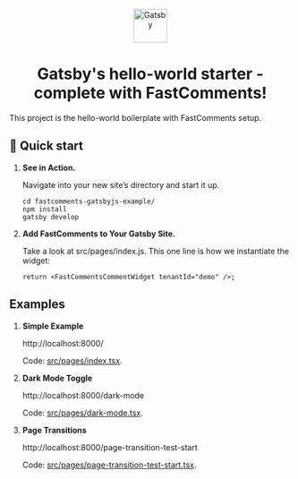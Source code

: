 <p align="center">
  <a href="https://www.gatsbyjs.org">
    <img alt="Gatsby" src="https://www.gatsbyjs.com/Gatsby-Monogram.svg" width="60" />
  </a>
</p>
<h1 align="center">
  Gatsby's hello-world starter - complete with FastComments!
</h1>

This project is the hello-world boilerplate with FastComments setup.

## 🚀 Quick start

1.  **See in Action.**

    Navigate into your new site’s directory and start it up.

    ```shell
    cd fastcomments-gatsbyjs-example/
    npm install
    gatsby develop
    ```

2.  **Add FastComments to Your Gatsby Site.**

    Take a look at src/pages/index.js. This one line is how we instantiate the widget:

    ```
    return <FastCommentsCommentWidget tenantId="demo" />;
    ```

## Examples

1. **Simple Example**

    http://localhost:8000/
    
    Code: [src/pages/index.tsx](src/pages/index.tsx).


2. **Dark Mode Toggle**

    http://localhost:8000/dark-mode
    
    Code: [src/pages/dark-mode.tsx](src/pages/dark-mode.tsx).


2. **Page Transitions**

    http://localhost:8000/page-transition-test-start
    
    Code: [src/pages/page-transition-test-start.tsx](src/pages/page-transition-test-start.tsx).
